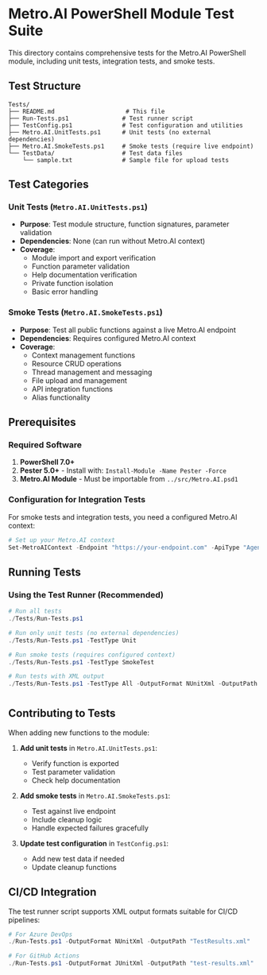 # Metro.AI PowerShell Module Test Suite

This directory contains comprehensive tests for the Metro.AI PowerShell module, including unit tests, integration tests, and smoke tests.

## Test Structure

```
Tests/
├── README.md                    # This file
├── Run-Tests.ps1               # Test runner script
├── TestConfig.ps1              # Test configuration and utilities
├── Metro.AI.UnitTests.ps1      # Unit tests (no external dependencies)
├── Metro.AI.SmokeTests.ps1     # Smoke tests (require live endpoint)
└── TestData/                   # Test data files
    └── sample.txt              # Sample file for upload tests
```

## Test Categories

### Unit Tests (`Metro.AI.UnitTests.ps1`)
- **Purpose**: Test module structure, function signatures, parameter validation
- **Dependencies**: None (can run without Metro.AI context)
- **Coverage**: 
  - Module import and export verification
  - Function parameter validation
  - Help documentation verification
  - Private function isolation
  - Basic error handling

### Smoke Tests (`Metro.AI.SmokeTests.ps1`)
- **Purpose**: Test all public functions against a live Metro.AI endpoint
- **Dependencies**: Requires configured Metro.AI context
- **Coverage**:
  - Context management functions
  - Resource CRUD operations
  - Thread management and messaging
  - File upload and management
  - API integration functions
  - Alias functionality

## Prerequisites

### Required Software
1. **PowerShell 7.0+**
2. **Pester 5.0+** - Install with: `Install-Module -Name Pester -Force`
3. **Metro.AI Module** - Must be importable from `../src/Metro.AI.psd1`

### Configuration for Integration Tests
For smoke tests and integration tests, you need a configured Metro.AI context:

```powershell
# Set up your Metro.AI context
Set-MetroAIContext -Endpoint "https://your-endpoint.com" -ApiType "Agent"  # or "Assistant"
```

## Running Tests

### Using the Test Runner (Recommended)

```powershell
# Run all tests
./Tests/Run-Tests.ps1

# Run only unit tests (no external dependencies)
./Tests/Run-Tests.ps1 -TestType Unit

# Run smoke tests (requires configured context)
./Tests/Run-Tests.ps1 -TestType SmokeTest

# Run tests with XML output
./Tests/Run-Tests.ps1 -TestType All -OutputFormat NUnitXml -OutputPath "./TestResults.xml"
```

#

## Contributing to Tests

When adding new functions to the module:

1. **Add unit tests** in `Metro.AI.UnitTests.ps1`:
   - Verify function is exported
   - Test parameter validation
   - Check help documentation

2. **Add smoke tests** in `Metro.AI.SmokeTests.ps1`:
   - Test against live endpoint
   - Include cleanup logic
   - Handle expected failures gracefully

3. **Update test configuration** in `TestConfig.ps1`:
   - Add new test data if needed
   - Update cleanup functions

## CI/CD Integration

The test runner script supports XML output formats suitable for CI/CD pipelines:

```powershell
# For Azure DevOps
./Run-Tests.ps1 -OutputFormat NUnitXml -OutputPath "TestResults.xml"

# For GitHub Actions
./Run-Tests.ps1 -OutputFormat JUnitXml -OutputPath "test-results.xml"
```
